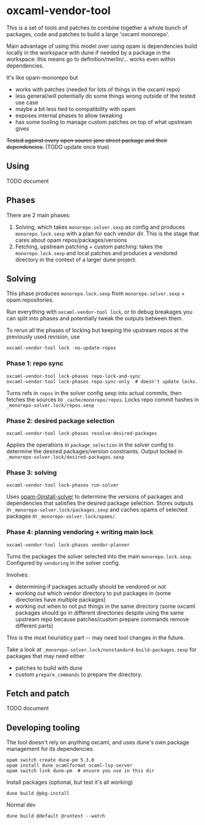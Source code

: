 # oxcaml-vendor-tool

This is a set of tools and patches to combine together a whole bunch of
packages, code and patches to build a large 'oxcaml monorepo'.

Main advantage of using this model over using opam is dependencies build locally
in the workspace with dune if needed by a package in the workspace: this means
go to definition/merlin/... works even within dependencies.

It's like opam-monorepo but

- works with patches (needed for lots of things in the oxcaml repo)
- less general/will potentially do some things wrong outside of the tested use
  case
- maybe a bit less tied to compatibility with opam
- exposes internal phases to allow tweaking
- has some tooling to manage custom patches on top of what upstream gives

~~Tested against every open source jane street package and their dependencies.~~
(TODO update once true)

## Using

TODO document

## Phases

There are 2 main phases:

1. Solving, which takes `monorepo.solver.sexp` as config and produces
   `monorepo.lock.sexp` with a plan for each vendor dir. This is the stage that
   cares about opam repos/packages/versions
2. Fetching, upstream patching + custom patching: takes the `monorepo.lock.sexp`
   and local patches and produces a vendored directory in the context of a
   larger dune project.

## Solving

This phase produces `monorepo.lock.sexp` from `monorepo.solver.sexp` + opam
repositories.

Run everything with `oxcaml-vendor-tool lock`, or to debug breakages you can
split into phases and potentially tweak the outputs between them.

To rerun all the phases of locking but keeping the upstream repos at the
previously used revision, use

    oxcaml-vendor-tool lock -no-update-repos 

### Phase 1: repo sync

    oxcaml-vendor-tool lock-phases repo-lock-and-sync
    oxcaml-vendor-tool lock-phases repo-sync-only  # doesn't update locks.

Turns refs in `repos` in the solver config sexp into actual commits, then
fetches the sources to `_cache/monorepo/repos`. Locks repo commit hashes in 
`_monorepo-solver.lock/repos.sexp`

### Phase 2: desired package selection

    oxcaml-vendor-tool lock-phases resolve-desired-packages

Applies the operations in `package_selection` in the solver config to determine
the desired packages/version constraints. Output locked in
`_monorepo-solver.lock/desired-packages.sexp` 


### Phase 3: solving

    oxcaml-vendor-tool lock-phases run-solver

Uses [opam-0install-solver](https://github.com/ocaml-opam/opam-0install-solver) to 
determine the versions of packages and dependencies that satisfies the desired
package selection. Stores outputs in `_monorepo-solver.lock/packages.sexp` and
caches opams of selected packages in `_monorepo-solver.lock/opams/`.


### Phase 4: planning vendoring + writing main lock

    oxcaml-vendor-tool lock-phases vendor-planner

Turns the packages the solver selected into the main `monorepo.lock.sexp`.
Configured by `vendoring` in the solver config.

Involves:

- determining if packages actually should be vendored or not
- working out which vendor directory to put packages in (some directories have
multiple packages)
- working out when to not put things in the same directory (some oxcaml
packages should go in different directories despite using the same upstream repo
because patches/custom prepare commands remove different parts)

This is the most heuristicy part -- may need tool changes in the future.

Take a look at `_monorepo-solver.lock/nonstandard-build-packages.sexp` for
packages that may need either

- patches to build with dune
- custom `prepare_commands` to prepare the directory.

## Fetch and patch

TODO document

## Developing tooling

The tool doesn't rely on anything oxcaml, and uses dune's own package management for its dependencies.

    opam switch create dune-pm 5.3.0
    opam install dune ocamlformat ocaml-lsp-server
    opam switch link dune-pm  # ensure you use in this dir

Install packages (optional, but test it's all working)

    dune build @pkg-install

Normal dev

    dune build @default @runtest --watch
